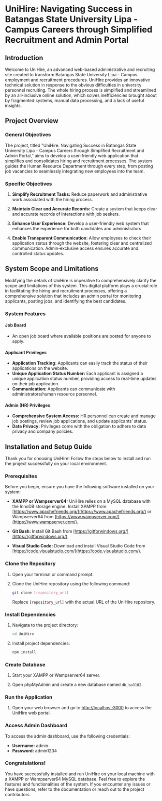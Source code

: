 # UniHire: Navigating Success in Batangas State University Lipa - Campus Careers through Simplified Recruitment and Admin Portal

## Introduction

Welcome to UniHire, an advanced web-based administrative and recruiting site created to transform Batangas State University Lipa - Campus employment and recruitment procedures. UniHire provides an innovative technical solution in response to the obvious difficulties in university personnel recruiting. The whole hiring process is simplified and streamlined by an all-inclusive online solution, which solves inefficiencies brought about by fragmented systems, manual data processing, and a lack of useful insights.

## Project Overview

### General Objectives

The project, titled "UniHire: Navigating Success in Batangas State University Lipa - Campus Careers through Simplified Recruitment and Admin Portal,” aims to develop a user-friendly web application that simplifies and consolidates hiring and recruitment processes. The system guides the Human Resource Department through every step, from posting job vacancies to seamlessly integrating new employees into the team.

### Specific Objectives

1. **Simplify Recruitment Tasks:** Reduce paperwork and administrative work associated with the hiring process.
   
2. **Maintain Clear and Accurate Records:** Create a system that keeps clear and accurate records of interactions with job seekers.

3. **Enhance User Experience:** Develop a user-friendly web system that enhances the experience for both candidates and administrators.

4. **Enable Transparent Communication:** Allow employees to check their application status through the website, fostering clear and centralized communication. Admin-exclusive access ensures accurate and controlled status updates.

## System Scope and Limitations

Modifying the details of UniHire is imperative to comprehensively clarify the scope and limitations of this system. This digital platform plays a crucial role in facilitating the hiring and recruitment processes, offering a comprehensive solution that includes an admin portal for monitoring applicants, posting jobs, and identifying the best candidates.

### System Features

#### Job Board

- An open job board where available positions are posted for anyone to apply.

#### Applicant Privileges

- **Application Tracking:** Applicants can easily track the status of their applications on the website.
- **Unique Application Status Number:** Each applicant is assigned a unique application status number, providing access to real-time updates on their job application.
- **Communication:** Applicants can communicate with administrators/human resource personnel.

#### Admin (HR) Privileges

- **Comprehensive System Access:** HR personnel can create and manage job postings, review job applications, and update applicants’ status.
- **Data Privacy:** Privileges come with the obligation to adhere to data privacy and company policies.

## Installation and Setup Guide

Thank you for choosing UniHire! Follow the steps below to install and run the project successfully on your local environment.

### Prerequisites

Before you begin, ensure you have the following software installed on your system:

- **XAMPP or Wampserver64:** UniHire relies on a MySQL database with the InnoDB storage engine. Install XAMPP from [https://www.apachefriends.org/](https://www.apachefriends.org/) or Wampserver64 from [https://www.wampserver.com/](https://www.wampserver.com/).

- **Git Bash:** Install Git Bash from [https://gitforwindows.org/](https://gitforwindows.org/).

- **Visual Studio Code:** Download and install Visual Studio Code from [https://code.visualstudio.com/](https://code.visualstudio.com/).

### Clone the Repository

1. Open your terminal or command prompt.

2. Clone the UniHire repository using the following command:

    ```bash
    git clone [repository_url]
    ```

    Replace `[repository_url]` with the actual URL of the UniHire repository.

### Install Dependencies

1. Navigate to the project directory:

    ```bash
    cd UniHire
    ```

2. Install project dependencies:

    ```bash
    npm install
    ```

### Create Database

1. Start your XAMPP or Wampserver64 server.

2. Open phpMyAdmin and create a new database named `db_ba3102`.

### Run the Application

1. Open your web browser and go to [http://localhost:3000](http://localhost:3000) to access the UniHire web portal.

### Access Admin Dashboard

To access the admin dashboard, use the following credentials:

- **Username:** admin
- **Password:** admin1234

### Congratulations!

You have successfully installed and run UniHire on your local machine with a XAMPP or Wampserver64 MySQL database. Feel free to explore the features and functionalities of the system. If you encounter any issues or have questions, refer to the documentation or reach out to the project contributors.